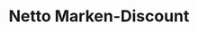 ---
title: "Netto Marken-Discount"
url: /bergen-auf-ruegen/netto-marken-discount/
shop: Supermarkt
---